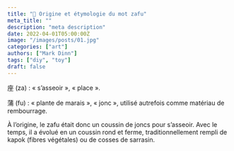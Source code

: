 ```yaml
---
title: "🌱 Origine et étymologie du mot zafu"
meta_title: ""
description: "meta description"
date: 2022-04-01T05:00:00Z
image: "/images/posts/01.jpg"
categories: ["art"]
authors: ["Mark Dinn"]
tags: ["diy", "toy"]
draft: false
---
```




座 (za) : « s’asseoir », « place ».

蒲 (fu) : « plante de marais », « jonc », utilisé autrefois comme matériau de rembourrage.

À l’origine, le zafu était donc un coussin de joncs pour s’asseoir. Avec le temps, il a évolué en un coussin rond et ferme, traditionnellement rempli de kapok (fibres végétales) ou de cosses de sarrasin.

